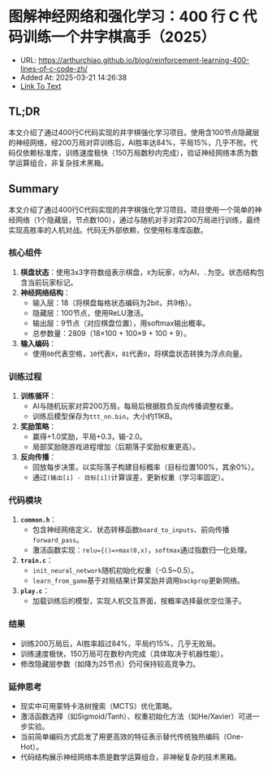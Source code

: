 # 图解神经网络和强化学习：400 行 C 代码训练一个井字棋高手（2025）
- URL: https://arthurchiao.github.io/blog/reinforcement-learning-400-lines-of-c-code-zh/
- Added At: 2025-03-21 14:26:38
- [Link To Text](2025-03-21-图解神经网络和强化学习：400-行-c-代码训练一个井字棋高手（2025）_raw.md)

## TL;DR


本文介绍了通过400行C代码实现的井字棋强化学习项目。使用含100节点隐藏层的神经网络，经200万局对弈训练后，AI胜率达84%，平局15%，几乎不败。代码仅依赖标准库，训练速度极快（150万局数秒内完成），验证神经网络本质为数学运算组合，非复杂技术黑箱。

## Summary


本文介绍了通过400行C代码实现的井字棋强化学习项目。项目使用一个简单的神经网络（1个隐藏层，节点数100），通过与随机对手对弈200万局进行训练，最终实现高胜率的人机对战。代码无外部依赖，仅使用标准库函数。

### 核心组件
1. **棋盘状态**：使用3x3字符数组表示棋盘，`X`为玩家，`O`为AI，`.`为空。状态结构包含当前玩家标记。
2. **神经网络结构**：
   - 输入层：18（将棋盘每格状态编码为2bit，共9格）。
   - 隐藏层：100节点，使用ReLU激活。
   - 输出层：9节点（对应棋盘位置），用softmax输出概率。
   - 总参数量：2809（18×100 + 100×9 + 100 + 9）。
3. **输入编码**：
   - 使用`00`代表空格，`10`代表`X`，`01`代表`O`，将棋盘状态转换为浮点向量。

### 训练过程
1. **训练循环**：
   - AI与随机玩家对弈200万局，每局后根据胜负反向传播调整权重。
   - 训练后模型保存为`ttt_nn.bin`，大小约11KB。
2. **奖励策略**：
   - 赢得+1.0奖励，平局+0.3，输-2.0。
   - 局部奖励随游戏进程增加（后期落子奖励权重更高）。
3. **反向传播**：
   - 回放每步决策，以实际落子构建目标概率（目标位置100%，其余0%）。
   - 通过`(输出[i] - 目标[i])`计算误差，更新权重（学习率固定）。

### 代码模块
1. **`common.h`**：
   - 包含神经网络定义、状态转移函数`board_to_inputs`、前向传播`forward_pass`。
   - 激活函数实现：`relu={()=>max(0,x)`，`softmax`通过指数归一化处理。
2. **`train.c`**：
   - `init_neural_network`随机初始化权重（-0.5~0.5）。
   - `learn_from_game`基于对局结果计算奖励并调用`backprop`更新网络。
3. **`play.c`**：
   - 加载训练后的模型，实现人机交互界面，按概率选择最优空位落子。

### 结果
- 训练200万局后，AI胜率超过84%，平局约15%，几乎无败局。
- 训练速度极快，150万局可在数秒内完成（具体取决于机器性能）。
- 修改隐藏层参数（如降为25节点）仍可保持较高竞争力。

### 延伸思考
- 现实中可用蒙特卡洛树搜索（MCTS）优化策略。
- 激活函数选择（如Sigmoid/Tanh）、权重初始化方法（如He/Xavier）可进一步实验。
- 当前简单编码方式启发了用更高效的特征表示替代传统独热编码（One-Hot）。
- 代码结构展示神经网络本质是数学运算组合，非神秘复杂的技术黑箱。
